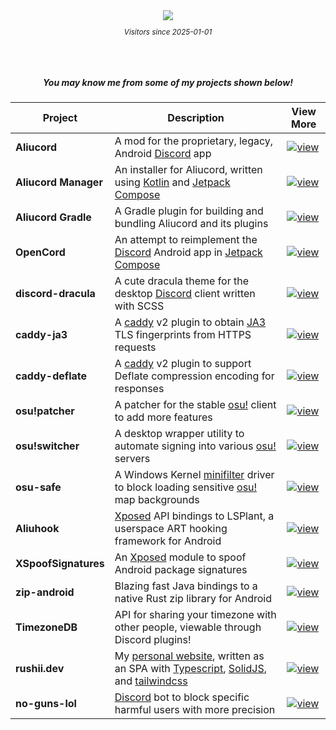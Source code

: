 <div align="center">
    <img src="https://count.getloli.com/@rushiiMachine?name=rushiiMachine&theme=original-new&darkmode=auto"/>
</div>
<sub>
    <p align="center">
        <i>
            Visitors since 2025-01-01
        </i>
    </p>
</sub>

<br/>
<br/>

<h5 align="center">You may know me from some of my projects shown below!</h5>

<div align="center">

| Project              | Description                                                                              | View More                                                    |
| -------------------- | ---------------------------------------------------------------------------------------- | ------------------------------------------------------------ |
| **Aliucord**         | A mod for the proprietary, legacy, Android [Discord] app                                 | [![view]](https://github.com/Aliucord/Aliucord)              |
| **Aliucord Manager** | An installer for Aliucord, written using [Kotlin] and [Jetpack Compose]                  | [![view]](https://github.com/Aliucord/Manager)               |
| **Aliucord Gradle**  | A Gradle plugin for building and bundling Aliucord and its plugins                       | [![view]](https://github.com/Aliucord/gradle-plugin)         |
| **OpenCord**         | An attempt to reimplement the [Discord] Android app in [Jetpack Compose]                 | [![view]](https://github.com/MateriiApps/OpenCord)           |
| **discord-dracula**  | A cute dracula theme for the desktop [Discord] client written with SCSS                  | [![view]](https://github.com/rushiiMachine/discord-dracula)  |
| **caddy-ja3**        | A [caddy] v2 plugin to obtain [JA3] TLS fingerprints from HTTPS requests                 | [![view]](https://github.com/rushiiMachine/caddy-ja3)        |
| **caddy-deflate**    | A [caddy] v2 plugin to support Deflate compression encoding for responses                | [![view]](https://github.com/rushiiMachine/caddy-deflate)    |
| **osu!patcher**      | A patcher for the stable [osu!] client to add more features                              | [![view]](https://github.com/rushiiMachine/osu-patcher)      |
| **osu!switcher**     | A desktop wrapper utility to automate signing into various [osu!] servers                | [![view]](https://github.com/rushiiMachine/osu-switcher)     |
| **osu-safe**         | A Windows Kernel [minifilter] driver to block loading sensitive [osu!] map backgrounds   | [![view]](https://github.com/rushiiMachine/osu-safe)         |
| **Aliuhook**         | [Xposed] API bindings to LSPlant, a userspace ART hooking framework for Android          | [![view]](https://github.com/Aliucord/hook)                  |
| **XSpoofSignatures** | An [Xposed] module to spoof Android package signatures                                   | [![view]](https://github.com/rushiiMachine/XSpoofSignatures) |
| **zip-android**      | Blazing fast Java bindings to a native Rust zip library for Android                      | [![view]](https://github.com/rushiiMachine/zip-android)      |
| **TimezoneDB**       | API for sharing your timezone with other people, viewable through Discord plugins!       | [![view]](https://github.com/rushiiMachine/TimezoneDB)       |
| **rushii.dev**       | My [personal website], written as an SPA with [Typescript], [SolidJS], and [tailwindcss] | [![view]](https://github.com/rushiiMachine/rushii.dev)       |
| **no-guns-lol**      | [Discord] bot to block specific harmful users with more precision                        | [![view]](https://github.com/rushiiMachine/no-guns-lol)      |

</div>

[personal website]: https://rushii.dev
[Discord]: https://discord.com
[Kotlin]: https://kotl.in
[Jetpack Compose]: https://developer.android.com/compose
[Xposed]: https://github.com/LSPosed/LSPosed
[caddy]: https://caddyserver.com
[JA3]: https://github.com/salesforce/ja3
[minifilter]: https://learn.microsoft.com/en-us/windows-hardware/drivers/ifs/about-file-system-filter-drivers
[osu!]: https://osu.ppy.sh
[Typescript]: https://www.typescriptlang.org
[SolidJS]: https://www.solidjs.com/
[tailwindcss]: https://tailwindcss.com

[view]: https://img.shields.io/badge/view-ffb5e4?style=for-the-badge
